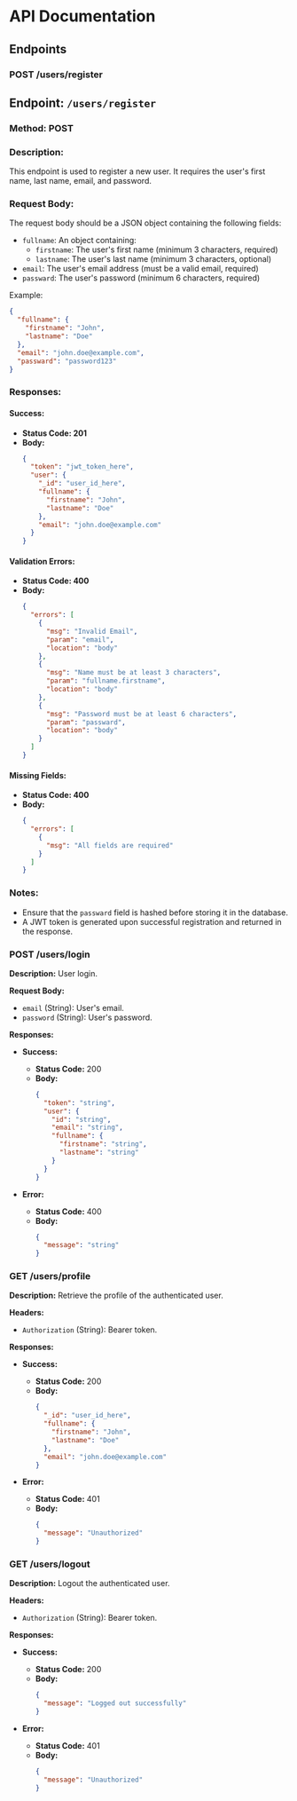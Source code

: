 # API Documentation

## Endpoints

### POST /users/register

## Endpoint: `/users/register`

### Method: POST

### Description:
This endpoint is used to register a new user. It requires the user's first name, last name, email, and password.

### Request Body:
The request body should be a JSON object containing the following fields:
- `fullname`: An object containing:
  - `firstname`: The user's first name (minimum 3 characters, required)
  - `lastname`: The user's last name (minimum 3 characters, optional)
- `email`: The user's email address (must be a valid email, required)
- `passward`: The user's password (minimum 6 characters, required)

Example:
```json
{
  "fullname": {
    "firstname": "John",
    "lastname": "Doe"
  },
  "email": "john.doe@example.com",
  "passward": "password123"
}
```

### Responses:

#### Success:
- **Status Code: 201**
- **Body:**
  ```json
  {
    "token": "jwt_token_here",
    "user": {
      "_id": "user_id_here",
      "fullname": {
        "firstname": "John",
        "lastname": "Doe"
      },
      "email": "john.doe@example.com"
    }
  }
  ```

#### Validation Errors:
- **Status Code: 400**
- **Body:**
  ```json
  {
    "errors": [
      {
        "msg": "Invalid Email",
        "param": "email",
        "location": "body"
      },
      {
        "msg": "Name must be at least 3 characters",
        "param": "fullname.firstname",
        "location": "body"
      },
      {
        "msg": "Password must be at least 6 characters",
        "param": "passward",
        "location": "body"
      }
    ]
  }
  ```

#### Missing Fields:
- **Status Code: 400**
- **Body:**
  ```json
  {
    "errors": [
      {
        "msg": "All fields are required"
      }
    ]
  }
  ```

### Notes:
- Ensure that the `passward` field is hashed before storing it in the database.
- A JWT token is generated upon successful registration and returned in the response.

### POST /users/login

**Description:** User login.

**Request Body:**
- `email` (String): User's email.
- `password` (String): User's password.

**Responses:**

- **Success:**
  - **Status Code:** 200
  - **Body:**
    ```json
    {
      "token": "string",
      "user": {
        "id": "string",
        "email": "string",
        "fullname": {
          "firstname": "string",
          "lastname": "string"
        }
      }
    }
    ```

- **Error:**
  - **Status Code:** 400
  - **Body:**
    ```json
    {
      "message": "string"
    }
    ```

### GET /users/profile

**Description:** Retrieve the profile of the authenticated user.

**Headers:**
- `Authorization` (String): Bearer token.

**Responses:**

- **Success:**
  - **Status Code:** 200
  - **Body:**
    ```json
    {
      "_id": "user_id_here",
      "fullname": {
        "firstname": "John",
        "lastname": "Doe"
      },
      "email": "john.doe@example.com"
    }
    ```

- **Error:**
  - **Status Code:** 401
  - **Body:**
    ```json
    {
      "message": "Unauthorized"
    }
    ```

### GET /users/logout

**Description:** Logout the authenticated user.

**Headers:**
- `Authorization` (String): Bearer token.

**Responses:**

- **Success:**
  - **Status Code:** 200
  - **Body:**
    ```json
    {
      "message": "Logged out successfully"
    }
    ```

- **Error:**
  - **Status Code:** 401
  - **Body:**
    ```json
    {
      "message": "Unauthorized"
    }
    ```
